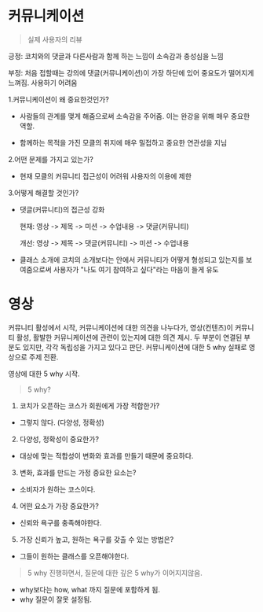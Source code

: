 # 커뮤니케이션

> 실제 사용자의 리뷰

긍정: 코치와의 댓글과 다른사람과 함께 하는 느낌이 소속감과 충성심을 느낌

부정: 처음 접할때는 강의에 댓글(커뮤니케이션)이 가장 하단에 있어 중요도가 떨어지게 느껴짐. 사용하기 어려움


1.커뮤니케이션이 왜 중요한것인가?

- 사람들의 관계를 맺게 해줌으로써 소속감을 주어줌. 이는 완강을 위해 매우 중요한 역할.

- 함께하는 목적을 가진 모클의 취지에 매우 밀접하고 중요한 연관성을 지님



2.어떤 문제를 가지고 있는가?

- 현재 모클의 커뮤니티 접근성이 어려워 사용자의 이용에 제한

3.어떻게 해결할 것인가?

- 댓글(커뮤니티)의 접근성 강화

   현재: 영상 -> 제목 -> 미션 -> 수업내용 -> 댓글(커뮤니티)

   개선: 영상 -> 제목 -> 댓글(커뮤니티) -> 미션 -> 수업내용

- 클래스 소개에 코치의 소개보다는 안에서 커뮤니티가 어떻게 형성되고 있는지를 보여줌으로써 사용자가 "나도 여기 참여하고 싶다"라는 마음이 들게 유도



# 영상
커뮤니티 활성에서 시작, 커뮤니케이션에 대한 의견을 나누다가, 영상(컨텐츠)이 커뮤니티 활성, 활발한 커뮤니케이션에 관련이 있는지에 대한 의견 제시.
두 부분이 연결된 부분도 있지만, 각각 독립성을 가지고 있다고 판단. 
커뮤니케이션에 대한 5 why 실패로 영상으로 주제 전환. 

영상에 대한  5 why 시작. 

> 5 why?

1. 코치가 오픈하는 코스가 회원에게 가장 적합한가? 
 - 그렇지 않다. (다양성, 정확성)
2. 다양성, 정확성이 중요한가?
 - 대상에 맞는 적합성이 변화와 효과를 만들기 때문에 중요하다.
3. 변화, 효과를 만드는 가정 중요한 요소는?
 - 소비자가 원하는 코스이다.
 4. 어떤 요소가 가장 중요한가?
  - 신뢰와 욕구를 충족해야한다.
 5. 가장 신뢰가 높고, 원하는 욕구를 갖출 수 있는 방법은?
  - 그들이 원하는 클래스를 오픈해야한다.
  
> 5 why 진행하면서, 질문에 대한 깊은 5 why가 이어지지않음. 
- why보다는 how, what 까지 질문에 포함하게 됨.
- why 질문이 잘못 설정됨.


